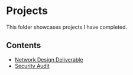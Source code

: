 # Projects
This folder showcases projects I have completed.
## Contents
* [Network Design Deliverable](Project-1)
* [Security Audit](Project-2)
